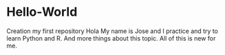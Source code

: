 # Hello-World
Creation my first repository
Hola
My name is Jose and I  practice and try to learn Python and R. And more things about this topic. 
All of this is new for me.

